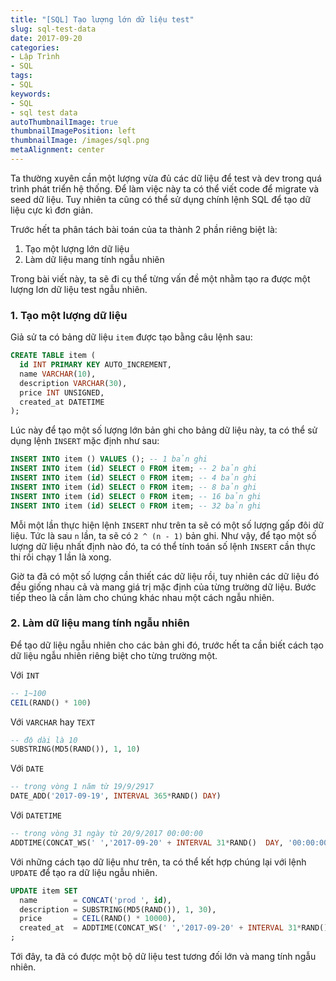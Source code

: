 ```yaml
---
title: "[SQL] Tạo lượng lớn dữ liệu test"
slug: sql-test-data
date: 2017-09-20
categories:
- Lập Trình
- SQL
tags:
- SQL
keywords:
- SQL
- sql test data
autoThumbnailImage: true
thumbnailImagePosition: left
thumbnailImage: /images/sql.png
metaAlignment: center
---
```

Ta thường xuyên cần một lượng vừa đủ các dữ liệu để test và dev trong quá trình phát triển hệ thống.
Để làm việc này ta có thể viết code để migrate và seed dữ liệu.
Tuy nhiên ta cũng có thể sử dụng chính lệnh SQL để tạo dữ liệu cực kì đơn giản.

Trước hết ta phân tách bài toán của ta thành 2 phần riêng biệt là:

  1. Tạo một lượng lớn dữ liệu
  2. Làm dữ liệu mang tính ngẫu nhiên

Trong bài viết này, ta sẽ đi cụ thể từng vấn đề một nhằm tạo ra được một lượng lơn dữ liệu test ngẫu nhiên.

### 1. Tạo một lượng dữ liệu
Giả sử ta có bảng dữ liệu `item` được tạo bằng câu lệnh sau:
```sql
CREATE TABLE item (
  id INT PRIMARY KEY AUTO_INCREMENT,
  name VARCHAR(10),
  description VARCHAR(30),
  price INT UNSIGNED,
  created_at DATETIME
);
```

Lúc này để tạo một số lượng lớn bản ghi cho bảng dữ liệu này,
ta có thể sử dụng lệnh `INSERT` mặc định như sau:
```sql
INSERT INTO item () VALUES (); -- 1 bản ghi
INSERT INTO item (id) SELECT 0 FROM item; -- 2 bản ghi
INSERT INTO item (id) SELECT 0 FROM item; -- 4 bản ghi
INSERT INTO item (id) SELECT 0 FROM item; -- 8 bản ghi
INSERT INTO item (id) SELECT 0 FROM item; -- 16 bản ghi
INSERT INTO item (id) SELECT 0 FROM item; -- 32 bản ghi
```
Mỗi một lần thực hiện lệnh `INSERT` như trên ta sẽ có một số lượng gấp đôi dữ liệu.
Tức là sau `n` lần, ta sẽ có `2 ^ (n - 1)` bản ghi.
Như vậy, để tạo một số lượng dữ liệu nhất định nào đó,
ta có thể tính toán số lệnh `INSERT` cần thực thi rồi chạy 1 lần là xong.

Giờ ta đã có một số lượng cần thiết các dữ liệu rồi,
tuy nhiên các dữ liệu đó đều giống nhau cả và mang giá trị mặc định của từng trường dữ liệu.
Bước tiếp theo là cần làm cho chúng khác nhau một cách ngẫu nhiên.

### 2. Làm dữ liệu mang tính ngẫu nhiên
Để tạo dữ liệu ngẫu nhiên cho các bản ghi đó,
trước hết ta cần biết cách tạo dữ liệu ngẫu nhiên riêng biệt cho từng trường một.

Với `INT`
```sql
-- 1~100
CEIL(RAND() * 100)
```

Với `VARCHAR` hay `TEXT`
```sql
-- độ dài là 10
SUBSTRING(MD5(RAND()), 1, 10)
```

Với `DATE`
```sql
-- trong vòng 1 năm từ 19/9/2917
DATE_ADD('2017-09-19', INTERVAL 365*RAND() DAY)
```

Với `DATETIME`
```sql
-- trong vòng 31 ngày từ 20/9/2017 00:00:00
ADDTIME(CONCAT_WS(' ','2017-09-20' + INTERVAL 31*RAND()  DAY, '00:00:00'), SEC_TO_TIME(FLOOR(0 + (86401*RAND()))))
```

Với những cách tạo dữ liệu như trên,
ta có thể kết hợp chúng lại với lệnh `UPDATE` để tạo ra dữ liệu ngẫu nhiên.
```sql
UPDATE item SET
  name        = CONCAT('prod ', id),
  description = SUBSTRING(MD5(RAND()), 1, 30),
  price       = CEIL(RAND() * 10000),
  created_at  = ADDTIME(CONCAT_WS(' ','2017-09-20' + INTERVAL 31*RAND()  DAY, '00:00:00'), SEC_TO_TIME(FLOOR(0 + (86401*RAND()))))
;
```

Tới đây, ta đã có được một bộ dữ liệu test tương đối lớn và mang tính ngẫu nhiên.
